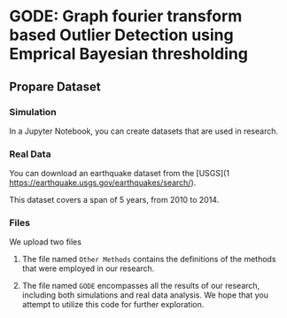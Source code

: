 # GODE: Graph fourier transform based Outlier Detection using Emprical Bayesian thresholding

## Propare Dataset

### Simulation

In a Jupyter Notebook, you can create datasets that are used in research.

### Real Data

You can download an earthquake dataset from the [USGS](1 https://earthquake.usgs.gov/earthquakes/search/). 

This dataset covers a span of 5 years, from 2010 to 2014.

### Files

We upload two files

1. The file named `Other Methods` contains the definitions of the methods that were employed in our research.

2. The file named `GODE` encompasses all the results of our research, including both simulations and real data analysis. We hope that you attempt to utilize this code for further exploration.
